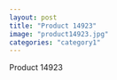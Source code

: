 ```yaml
---
layout: post
title: "Product 14923"
image: "product14923.jpg"
categories: "category1"
---
```

Product 14923
